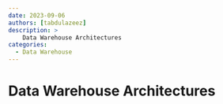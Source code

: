```yaml
---
date: 2023-09-06
authors: [tabdulazeez]
description: >
    Data Warehouse Architectures
categories:
  - Data Warehouse  
---
```


# Data Warehouse Architectures